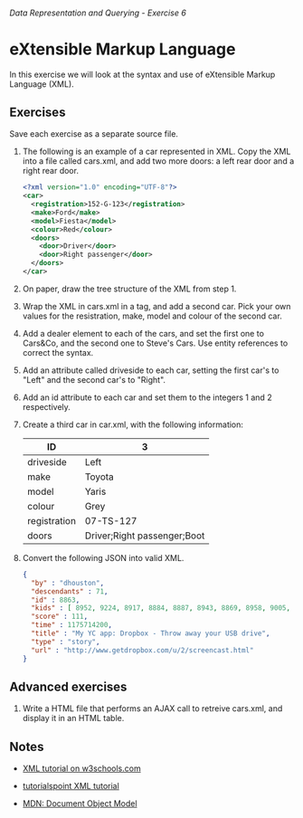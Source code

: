 ###### Data Representation and Querying - Exercise 6
# eXtensible Markup Language
In this exercise we will look at the syntax and use of eXtensible Markup Language (XML).

## Exercises
Save each exercise as a separate source file.
    
1. The following is an example of a car represented in XML. Copy the XML into a file called cars.xml, and add two more doors: a left rear door and a right rear door.

    ```xml
    <?xml version="1.0" encoding="UTF-8"?>
    <car>
      <registration>152-G-123</registration>
      <make>Ford</make>
      <model>Fiesta</model>
      <colour>Red</colour>
      <doors>
        <door>Driver</door>
        <door>Right passenger</door>
      </doors>
    </car>
    ```

1. On paper, draw the tree structure of the XML from step 1.

1. Wrap the XML in cars.xml in a <cars> tag, and add a second car. Pick your own values for the resistration, make, model and colour of the second car.

1. Add a dealer element to each of the cars, and set the first one to Cars&Co, and the second one to Steve's Cars. Use entity references to correct the syntax.

1. Add an attribute called driveside to each car, setting the first car's to "Left" and the second car's to "Right".

1. Add an id attribute to each car and set them to the integers 1 and 2 respectively.

1. Create a third car in car.xml, with the following information:

    ID | 3
    ---|----
    driveside|Left
    make|Toyota
    model|Yaris
    colour|Grey
    registration|07-TS-127
    doors|Driver;Right passenger;Boot

1. Convert the following JSON into valid XML.

    ```json
    {
      "by" : "dhouston",
      "descendants" : 71,
      "id" : 8863,
      "kids" : [ 8952, 9224, 8917, 8884, 8887, 8943, 8869, 8958, 9005, 9671, 8940, 9067, 8908, 9055, 8865, 8881, 8872, 8873, 8955, 10403, 8903, 8928, 9125, 8998, 8901, 8902, 8907, 8894, 8878, 8870, 8980, 8934, 8876 ],
      "score" : 111,
      "time" : 1175714200,
      "title" : "My YC app: Dropbox - Throw away your USB drive",
      "type" : "story",
      "url" : "http://www.getdropbox.com/u/2/screencast.html"
    }
    ```

## Advanced exercises

1. Write a HTML file that performs an AJAX call to retreive cars.xml, and display it in an HTML table.

## Notes

- [XML tutorial on w3schools.com](http://www.w3schools.com/xml/default.asp)

- [tutorialspoint XML tutorial](http://www.tutorialspoint.com/xml/index.htm)

- [MDN: Document Object Model](https://developer.mozilla.org/en-US/docs/Web/API/Document_Object_Model)

